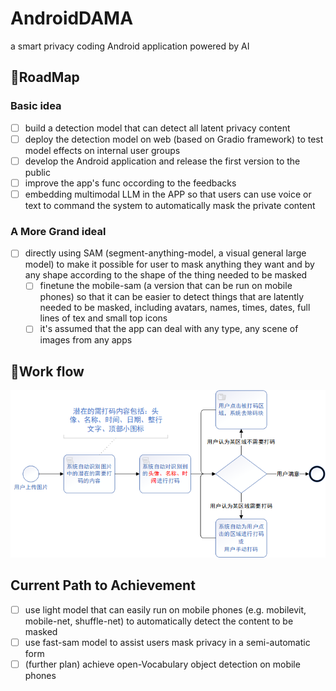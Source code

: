 # AndroidDAMA
a smart privacy coding Android application powered by AI

## 🎇RoadMap
### Basic idea
- [ ] build a detection model that can detect all latent privacy content
- [ ] deploy the detection model on web (based on Gradio framework) to test model effects on internal user groups
- [ ] develop the Android application and release the first version to the public
- [ ] improve the app's func occording to the feedbacks
- [ ] embedding multimodal LLM in the APP so that users can use voice or text to command the system to automatically mask the private content
### A More Grand ideal
- [ ] directly using SAM (segment-anything-model, a visual general large model) to make it possible for user to mask anything they want and by any shape according to the shape of the thing needed to be masked
    - [ ] finetune the mobile-sam (a version that can be run on mobile phones) so that it can be easier to detect things that are latently needed to be masked, including avatars, names, times, dates, full lines of tex and small top icons
    - [ ] it's assumed that the app can deal with any type, any scene of images from any apps
## 🚗Work flow 
![Business Process Chart](img/业务流程图.png)

## Current Path to Achievement 
- [ ] use light model that can easily run on mobile phones (e.g. mobilevit, mobile-net, shuffle-net) to automatically detect the content to be masked
- [ ] use fast-sam model to assist users mask privacy in a semi-automatic form
- [ ] (further plan) achieve open-Vocabulary object detection on mobile phones
